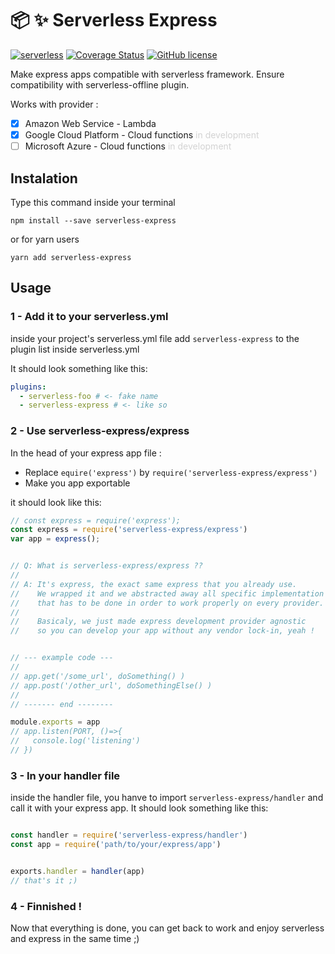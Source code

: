 # :package: :sparkles: Serverless Express
[![serverless](http://public.serverless.com/badges/v3.svg)](http://www.serverless.com) 
[![Coverage Status](https://coveralls.io/repos/github/iliasbhal/serverless-express/badge.svg?branch=master)](https://coveralls.io/github/iliasbhal/serverless-express?branch=master)
[![GitHub license](https://img.shields.io/badge/licence-MIT-brightgreen.svg)](https://github.com/iliasbhal/serverless-express)


Make express apps compatible with serverless framework. 
Ensure compatibility with serverless-offline plugin.

Works with provider :
  - [x] Amazon Web Service - Lambda
  - [x] Google Cloud Platform - Cloud functions <span style="color:lightgrey"> in development </span>
  - [ ] Microsoft Azure - Cloud functions <span style="color:lightgrey"> in development </span>

## Instalation
Type this command inside your terminal
```
npm install --save serverless-express
```

or for yarn users
```
yarn add serverless-express
```

## Usage

### 1 - Add it to your serverless.yml

inside your project's serverless.yml file add ```serverless-express``` to the plugin list inside serverless.yml

It should look something like this:
```YAML
plugins:
  - serverless-foo # <- fake name
  - serverless-express # <- like so
```

### 2 - Use serverless-express/express

In the head of your express app file :
- Replace `equire('express')` by `require('serverless-express/express')`
- Make you app exportable

it should look like this:
```js
// const express = require('express');
const express = require('serverless-express/express')
var app = express();


// Q: What is serverless-express/express ??
//
// A: It's express, the exact same express that you already use.
//    We wrapped it and we abstracted away all specific implementation 
//    that has to be done in order to work properly on every provider.
//
//    Basicaly, we just made express development provider agnostic
//    so you can develop your app without any vendor lock-in, yeah !


// --- example code ---
//
// app.get('/some_url', doSomething() )
// app.post('/other_url', doSomethingElse() )
//
// ------- end --------

module.exports = app
// app.listen(PORT, ()=>{
//   console.log('listening')  
// })

```


### 3 - In your handler file
inside the handler file, you hanve to import ```serverless-express/handler``` and call it with your express app.
It should look something like this:

```js

const handler = require('serverless-express/handler')
const app = require('path/to/your/express/app')


exports.handler = handler(app)
// that's it ;)
```

### 4 - Finnished !

Now that everything is done, you can get back to work and enjoy serverless and express in the same time ;)


